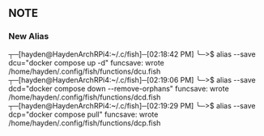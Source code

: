 ## NOTE  

### New Alias
┬─[hayden@HaydenArchRPi4:~/.c/fish]─[02:18:42 PM]
╰─>$ alias --save dcu="docker compose up -d"
funcsave: wrote /home/hayden/.config/fish/functions/dcu.fish
┬─[hayden@HaydenArchRPi4:~/.c/fish]─[02:19:06 PM]
╰─>$ alias --save dcd="docker compose down --remove-orphans"
funcsave: wrote /home/hayden/.config/fish/functions/dcd.fish
┬─[hayden@HaydenArchRPi4:~/.c/fish]─[02:19:29 PM]
╰─>$ alias --save dcp="docker compose pull"
funcsave: wrote /home/hayden/.config/fish/functions/dcp.fish

